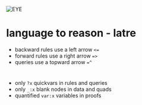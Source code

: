 ![EYE](https://josd.github.io/images/eye.png)

# language to reason - latre
- backward rules use a left arrow `<=`
- forward rules use a right arrow `=>`
- queries use a topward arrow `=^`
#
- only `?x` quickvars in rules and queries
- only `_:x` blank nodes in data and quads
- quantified `var:x` variables in proofs
